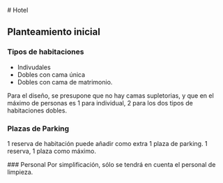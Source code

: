 # Hotel

## Planteamiento inicial

### Tipos de habitaciones
- Indivudales
- Dobles con cama única
- Dobles con cama de matrimonio.

Para el diseño, se presupone que no hay camas supletorias, y que en el máximo de personas es 1 para individual,
2 para los dos tipos de habitaciones dobles.
### Plazas de Parking
1 reserva de habitación puede añadir como extra 1 plaza de parking. 1 reserva, 1 plaza como máximo.

### Personal
Por simplificación, sólo se tendrá en cuenta el personal de limpieza.